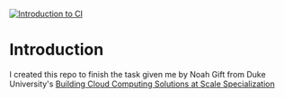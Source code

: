 [![Introduction to CI](https://github.com/mebaysan/IntroductionToCloudComputingCI_CD/actions/workflows/main.yml/badge.svg)](https://github.com/mebaysan/IntroductionToCloudComputingCI_CD/actions/workflows/main.yml)

# Introduction

I created this repo to finish the task given me by Noah Gift from Duke University's [Building Cloud Computing Solutions at Scale Specialization](https://www.coursera.org/specializations/building-cloud-computing-solutions-at-scale)

